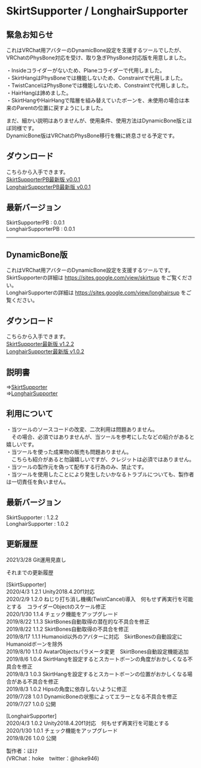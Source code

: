# SkirtSupporter / LonghairSupporter
## 緊急お知らせ
これはVRChat用アバターのDynamicBone設定を支援するツールでしたが、  
VRChatのPhysBone対応を受け、取り急ぎPhysBone対応版を用意しました。  
  
・Insideコライダーがないため、Planeコライダーで代用しました。  
・SkirtHangはPhysBoneでは機能しないため、Constraintで代用しました。  
・TwistCancelはPhysBoneでは機能しないため、Constraintで代用しました。  
・HairHangは諦めました。  
・SkirtHangやHairHangで階層を組み替えていたボーンを、未使用の場合は本来のParentの位置に戻すようにしました。  
  
まだ、細かい説明はありませんが、使用条件、使用方法はDynamicBone版とほぼ同様です。  
DynamicBone版はVRChatのPhysBone移行を機に終息させる予定です。

## ダウンロード
こちらから入手できます。  
[SkirtSupporterPB最新版 v0.0.1](https://github.com/hoke946/SkirtSupporter/releases/tag/SSPBv0.0.1_LSPBv0.0.1)  
[LonghairSupporterPB最新版 v0.0.1](https://github.com/hoke946/SkirtSupporter/releases/tag/SSPBv0.0.1_LSPBv0.0.1) 

## 最新バージョン
SkirtSupporterPB : 0.0.1  
LonghairSupporterPB : 0.0.1  
  
-----

## DynamicBone版
これはVRChat用アバターのDynamicBone設定を支援するツールです。  
SkirtSupporterの詳細は https://sites.google.com/view/skirtsup をご覧ください。  
LonghairSupporterの詳細は https://sites.google.com/view/longhairsup をご覧ください。  

## ダウンロード
こちらから入手できます。  
[SkirtSupporter最新版 v1.2.2](https://github.com/hoke946/SkirtSupporter/releases/tag/SSv1.2.2)  
[LonghairSupporter最新版 v1.0.2](https://github.com/hoke946/SkirtSupporter/releases/tag/SSv1.2.1_LSv1.0.2) 

## 説明書
⇒[SkirtSupporter](https://sites.google.com/view/skirtsup)  
⇒[LonghairSupporter](https://sites.google.com/view/longhairsup)  

## 利用について
・当ツールのソースコードの改変、二次利用は問題ありません。  
　その場合、必須ではありませんが、当ツールを参考にしたなどの紹介があると嬉しいです。  
・当ツールを使った成果物の販売も問題ありません。  
　こちらも紹介があると勿論嬉しいですが、クレジットは必須ではありません。  
・当ツールの製作元を偽って配布する行為のみ、禁止です。  
・当ツールを使用したことにより発生したいかなるトラブルについても、製作者は一切責任を負いません。  

## 最新バージョン
SkirtSupporter : 1.2.2  
LonghairSupporter : 1.0.2  
  
## 更新履歴
2021/3/28 Git運用見直し  
  
  
それまでの更新履歴  
  
[SkirtSupporter]  
2020/4/3  1.2.1 Unity2018.4.20f1対応  
2020/2/9  1.2.0 ねじり打ち消し機構(TwistCancel)導入　何もせず再実行を可能とする　コライダーObjectのスケール修正  
2020/1/30 1.1.4 チェック機能をアップグレード  
2019/8/22 1.1.3 SkirtBones自動取得の潜在的な不具合を修正  
2019/8/22 1.1.2 SkirtBones自動取得の不具合を修正  
2019/8/17 1.1.1 Humanoid以外のアバターに対応　SkirtBonesの自動設定にHumanoidボーンを除外  
2019/8/10 1.1.0 AvatarObjectsパラメータ変更　SkirtBones自動設定機能追加  
2019/8/6  1.0.4 SkirtHangを設定するとスカートボーンの角度がおかしくなる不具合を修正  
2019/8/3  1.0.3 SkirtHangを設定するとスカートボーンの位置がおかしくなる場合がある不具合を修正  
2019/8/3  1.0.2 Hipsの角度に依存しないように修正  
2019/7/28 1.0.1 DynamicBoneの状態によってエラーとなる不具合を修正  
2019/7/27 1.0.0 公開  
  
[LonghairSupporter]  
2020/4/3  1.0.2 Unity2018.4.20f1対応　何もせず再実行を可能とする  
2020/1/30 1.0.1 チェック機能をアップグレード  
2019/8/26 1.0.0 公開  
  
  
製作者：ほけ  
(VRChat：hoke　twitter：@hoke946)

